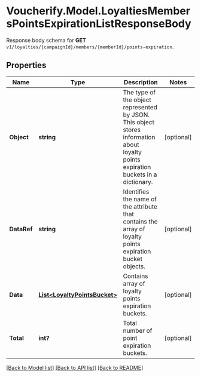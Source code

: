 # Voucherify.Model.LoyaltiesMembersPointsExpirationListResponseBody
Response body schema for **GET** `v1/loyalties/{campaignId}/members/{memberId}/points-expiration`.

## Properties

Name | Type | Description | Notes
------------ | ------------- | ------------- | -------------
**Object** | **string** | The type of the object represented by JSON. This object stores information about loyalty points expiration buckets in a dictionary. | [optional] 
**DataRef** | **string** | Identifies the name of the attribute that contains the array of loyalty points expiration bucket objects. | [optional] 
**Data** | [**List&lt;LoyaltyPointsBucket&gt;**](LoyaltyPointsBucket.md) | Contains array of loyalty points expiration buckets. | [optional] 
**Total** | **int?** | Total number of point expiration buckets. | [optional] 

[[Back to Model list]](../README.md#documentation-for-models) [[Back to API list]](../README.md#documentation-for-api-endpoints) [[Back to README]](../README.md)


